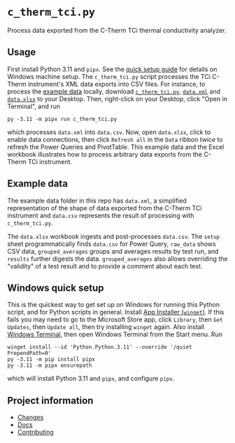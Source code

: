 # `c_therm_tci.py`

Process data exported from the C-Therm TCi thermal conductivity analyzer.

## Usage

First install Python 3.11 and `pipx`. See the [quick setup guide](#windows-quick-setup) for details on Windows machine setup. The `c_therm_tci.py` script processes the TCi C-Therm instrument's XML data exports into CSV files. For instance, to process the [example data](#example-data) locally, download [`c_therm_tci.py`](src/c_therm_tci.py), [`data.xml`](example/data.xml) and [`data.xlsx`](example/data.xlsx) to your Desktop. Then, right-click on your Desktop, click "Open in Terminal", and run

```Shell
py -3.11 -m pipx run c_therm_tci.py
```

which processes `data.xml` into `data.csv`. Now, open `data.xlsx`, click to enable data connections, then click `Refresh all` in the `Data` ribbon *twice* to refresh the Power Queries and PivotTable. This example data and the Excel workbook illustrates how to process arbitrary data exports from the C-Therm TCi instrument.

## Example data

The example data folder in this repo has `data.xml`, a simplified representation of the shape of data exported from the C-Therm TCi instrument and `data.csv` represents the result of processing with `c_therm_tci.py`.

The `data.xlsx` workbook ingests and post-processes `data.csv`. The `setup` sheet programmatically finds `data.csv` for Power Query, `raw_data` shows CSV data, `grouped_averages` groups and averages results by test run, and `results` further digests the data. `grouped_averages` also allows overriding the "validity" of a test result and to provide a comment about each test.

## Windows quick setup

This is the quickest way to get set up on Windows for running this Python script, and for Python scripts in general. Install [App Installer (`winget`)](https://apps.microsoft.com/detail/9nblggh4nns1). If this fails you may need to go to the Microsoft Store app, click `Library`, then `Get Updates`, then `Update all`, then try installing `winget` again. Also install [Windows Terminal](https://apps.microsoft.com/detail/9mz1snwt0n5d), then open Windows Terminal from the Start menu. Run

```Shell
winget install --id 'Python.Python.3.11' --override '/quiet PrependPath=0'
py -3.11 -m pip install pipx
py -3.11 -m pipx ensurepath
```

which will install Python 3.11 and `pipx`, and configure `pipx`.

## Project information

- [Changes](<https://blakeNaccarato.github.io/c-therm-tci/changelog.html>)
- [Docs](<https://blakeNaccarato.github.io/c-therm-tci>)
- [Contributing](<https://blakeNaccarato.github.io/c-therm-tci/contributing.html>)

